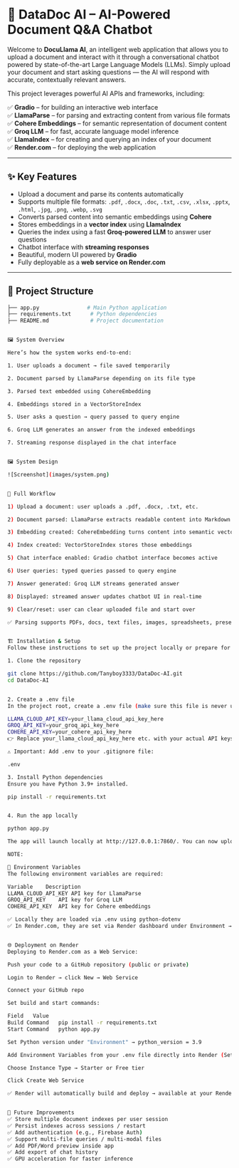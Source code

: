 # 🦙 DataDoc AI – AI-Powered Document Q&A Chatbot

Welcome to **DocuLlama AI**, an intelligent web application that allows you to upload a document and interact with it through a conversational chatbot powered by state-of-the-art Large Language Models (LLMs). Simply upload your document and start asking questions — the AI will respond with accurate, contextually relevant answers.

This project leverages powerful AI APIs and frameworks, including:

✅ **Gradio** – for building an interactive web interface  
✅ **LlamaParse** – for parsing and extracting content from various file formats  
✅ **Cohere Embeddings** – for semantic representation of document content  
✅ **Groq LLM** – for fast, accurate language model inference  
✅ **LlamaIndex** – for creating and querying an index of your document  
✅ **Render.com** – for deploying the web application

---

## ✨ Key Features

- Upload a document and parse its contents automatically
- Supports multiple file formats: `.pdf`, `.docx`, `.doc`, `.txt`, `.csv`, `.xlsx`, `.pptx`, `.html`, `.jpg`, `.png`, `.webp`, `.svg`
- Converts parsed content into semantic embeddings using **Cohere**
- Stores embeddings in a **vector index** using **LlamaIndex**
- Queries the index using a fast **Groq-powered LLM** to answer user questions
- Chatbot interface with **streaming responses**
- Beautiful, modern UI powered by **Gradio**
- Fully deployable as a **web service on Render.com**

---

## 📁 Project Structure

```bash
├── app.py               # Main Python application
├── requirements.txt      # Python dependencies
├── README.md             # Project documentation


🖼️ System Overview

Here’s how the system works end-to-end:

1. User uploads a document → file saved temporarily

2. Document parsed by LlamaParse depending on its file type

3. Parsed text embedded using CohereEmbedding

4. Embeddings stored in a VectorStoreIndex

5. User asks a question → query passed to query engine

6. Groq LLM generates an answer from the indexed embeddings

7. Streaming response displayed in the chat interface


🖼 System Design

![Screenshot](images/system.png)


📝 Full Workflow

1) Upload a document: user uploads a .pdf, .docx, .txt, etc.

2) Document parsed: LlamaParse extracts readable content into Markdown

3) Embedding created: CohereEmbedding turns content into semantic vectors

4) Index created: VectorStoreIndex stores those embeddings

5) Chat interface enabled: Gradio chatbot interface becomes active

6) User queries: typed queries passed to query engine

7) Answer generated: Groq LLM streams generated answer

8) Displayed: streamed answer updates chatbot UI in real-time

9) Clear/reset: user can clear uploaded file and start over

✅ Parsing supports PDFs, docs, text files, images, spreadsheets, presentations


🏗️ Installation & Setup
Follow these instructions to set up the project locally or prepare for deployment.

1️. Clone the repository

git clone https://github.com/Tanyboy3333/DataDoc-AI.git
cd DataDoc-AI


2️. Create a .env file
In the project root, create a .env file (make sure this file is never uploaded to GitHub):

LLAMA_CLOUD_API_KEY=your_llama_cloud_api_key_here
GROQ_API_KEY=your_groq_api_key_here
COHERE_API_KEY=your_cohere_api_key_here
👉 Replace your_llama_cloud_api_key_here etc. with your actual API keys from LlamaParse, Groq, and Cohere.

⚠️ Important: Add .env to your .gitignore file:

.env

3️. Install Python dependencies
Ensure you have Python 3.9+ installed.

pip install -r requirements.txt


4️. Run the app locally

python app.py

The app will launch locally at http://127.0.0.1:7860/. You can now upload a document and start chatting.

NOTE:

📝 Environment Variables
The following environment variables are required:

Variable	Description
LLAMA_CLOUD_API_KEY	API key for LlamaParse
GROQ_API_KEY	API key for Groq LLM
COHERE_API_KEY	API key for Cohere embeddings

✅ Locally they are loaded via .env using python-dotenv
✅ In Render.com, they are set via Render dashboard under Environment → Environment Variables


🌐 Deployment on Render
Deploying to Render.com as a Web Service:

Push your code to a GitHub repository (public or private)

Login to Render → click New → Web Service

Connect your GitHub repo

Set build and start commands:

Field	Value
Build Command	pip install -r requirements.txt
Start Command	python app.py

Set Python version under "Environment" → python_version = 3.9

Add Environment Variables from your .env file directly into Render (Settings → Environment)

Choose Instance Type → Starter or Free tier

Click Create Web Service

✅ Render will automatically build and deploy → available at your Render domain!


📝 Future Improvements
✅ Store multiple document indexes per user session
✅ Persist indexes across sessions / restart
✅ Add authentication (e.g., Firebase Auth)
✅ Support multi-file queries / multi-modal files
✅ Add PDF/Word preview inside app
✅ Add export of chat history
✅ GPU acceleration for faster inference



